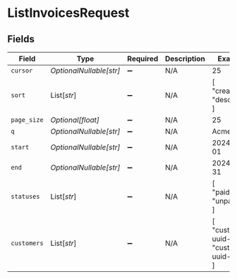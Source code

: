 # ListInvoicesRequest


## Fields

| Field                                    | Type                                     | Required                                 | Description                              | Example                                  |
| ---------------------------------------- | ---------------------------------------- | ---------------------------------------- | ---------------------------------------- | ---------------------------------------- |
| `cursor`                                 | *OptionalNullable[str]*                  | :heavy_minus_sign:                       | N/A                                      | 25                                       |
| `sort`                                   | List[*str*]                              | :heavy_minus_sign:                       | N/A                                      | [<br/>"createdAt",<br/>"desc"<br/>]      |
| `page_size`                              | *Optional[float]*                        | :heavy_minus_sign:                       | N/A                                      | 25                                       |
| `q`                                      | *OptionalNullable[str]*                  | :heavy_minus_sign:                       | N/A                                      | Acme                                     |
| `start`                                  | *OptionalNullable[str]*                  | :heavy_minus_sign:                       | N/A                                      | 2024-01-01                               |
| `end`                                    | *OptionalNullable[str]*                  | :heavy_minus_sign:                       | N/A                                      | 2024-01-31                               |
| `statuses`                               | List[*str*]                              | :heavy_minus_sign:                       | N/A                                      | [<br/>"paid",<br/>"unpaid"<br/>]         |
| `customers`                              | List[*str*]                              | :heavy_minus_sign:                       | N/A                                      | [<br/>"customer-uuid-1",<br/>"customer-uuid-2"<br/>] |